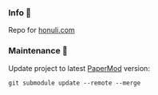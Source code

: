 ### Info 🐢

Repo for [honuli.com](https://honuli.com)

### Maintenance 🔨

Update project to latest [PaperMod](https://github.com/adityatelange/hugo-PaperMod) version:

`git submodule update --remote --merge`
